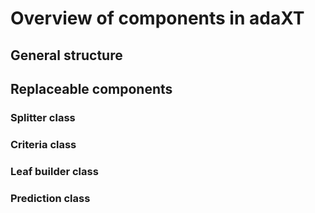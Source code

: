 # Overview of components in adaXT

<!-- TODO: Write this section -->

## General structure

## Replaceable components

### Splitter class

### Criteria class

### Leaf builder class

### Prediction class
